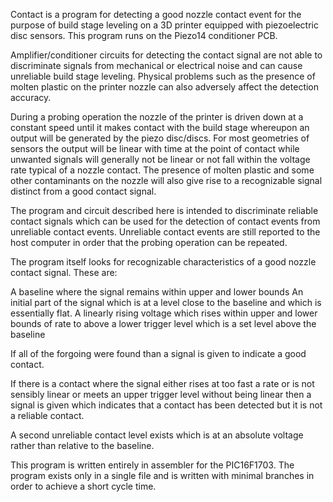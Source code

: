 Contact is a program for detecting a good nozzle contact event for the purpose of build stage leveling on a 3D printer equipped with piezoelectric disc sensors. This program runs on the Piezo14 conditioner PCB.

Amplifier/conditioner circuits for detecting the contact signal are not able to discriminate signals from mechanical or electrical noise and can cause unreliable build stage leveling. Physical problems such as the presence of molten plastic on the printer nozzle can also adversely affect the detection accuracy.

During a probing operation the nozzle of the printer is driven down at a constant speed until it makes contact with the build stage whereupon an output will be generated by the piezo disc/discs. For most geometries of sensors the output will be linear with time at the point of contact while unwanted signals will generally not be linear or not fall within the voltage rate typical of a nozzle contact. The presence of molten plastic and some other contaminants on the nozzle will also give rise to a recognizable signal distinct from a good contact signal.

The program and circuit described here is intended to discriminate reliable contact signals which can be used for the detection of contact events from unreliable contact events. Unreliable contact events are still reported to the host computer in order that the probing operation can be repeated.

The program itself looks for recognizable characteristics of a good nozzle contact signal. These are:

A baseline where the signal remains within upper and lower bounds An initial part of the signal which is at a level close to the baseline and which is essentially flat. A linearly rising voltage which rises within upper and lower bounds of rate to above a lower trigger level which is a set level above the baseline

If all of the forgoing were found than a signal is given to indicate a good contact.

If there is a contact where the signal either rises at too fast a rate or is not sensibly linear or meets an upper trigger level without being linear then a signal is given which indicates that a contact has been detected but it is not a reliable contact.

A second unreliable contact level exists which is at an absolute voltage rather than relative to the baseline.

This program is written entirely in assembler for the PIC16F1703. The program exists only in a single file and is written with minimal branches in order to achieve a short cycle time.
